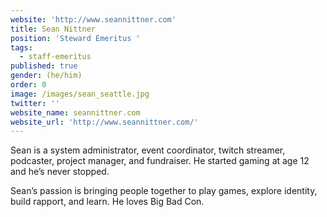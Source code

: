 ```yaml
---
website: 'http://www.seannittner.com'
title: Sean Nittner
position: 'Steward Emeritus '
tags:
  - staff-emeritus
published: true
gender: (he/him)
order: 0
image: /images/sean_seattle.jpg
twitter: ''
website_name: seannittner.com
website_url: 'http://www.seannittner.com/'
---
```


Sean is a system administrator, event coordinator, twitch streamer, podcaster, project manager, and fundraiser. He started gaming at age 12 and he’s never stopped.

Sean’s passion is bringing people together to play games, explore identity, build rapport, and learn. He loves Big Bad Con.
